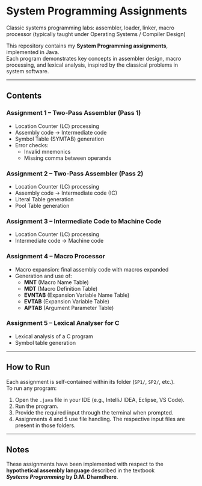 # System Programming Assignments

Classic systems programming labs: assembler, loader, linker, macro processor (typically taught under Operating Systems / Compiler Design)

This repository contains my **System Programming assignments**, implemented in Java.  
Each program demonstrates key concepts in assembler design, macro processing, and lexical analysis, inspired by the classical problems in system software.

---

## Contents

### Assignment 1 – Two-Pass Assembler (Pass 1)
- Location Counter (LC) processing  
- Assembly code → Intermediate code  
- Symbol Table (SYMTAB) generation  
- Error checks:
  - Invalid mnemonics  
  - Missing comma between operands  

### Assignment 2 – Two-Pass Assembler (Pass 2)
- Location Counter (LC) processing  
- Assembly code → Intermediate code (IC)
- Literal Table generation
- Pool Table generation

### Assignment 3 – Intermediate Code to Machine Code
- Location Counter (LC) processing  
- Intermediate code → Machine code  

### Assignment 4 – Macro Processor
- Macro expansion: final assembly code with macros expanded  
- Generation and use of:
  - **MNT** (Macro Name Table)  
  - **MDT** (Macro Definition Table)  
  - **EVNTAB** (Expansion Variable Name Table)  
  - **EVTAB** (Expansion Variable Table)  
  - **APTAB** (Argument Parameter Table)  

### Assignment 5 – Lexical Analyser for C
- Lexical analysis of a C program  
- Symbol table generation  

---

## How to Run
Each assignment is self-contained within its folder (`SP1/`, `SP2/`, etc.).  
To run any program:
1. Open the `.java` file in your IDE (e.g., IntelliJ IDEA, Eclipse, VS Code).  
2. Run the program.  
3. Provide the required input through the terminal when prompted.
4. Assignments 4 and 5 use file handling. The respective input files are present in those folders.

---

## Notes
These assignments have been implemented with respect to the **hypothetical assembly language** described in the textbook  
**_Systems Programming_ by D.M. Dhamdhere**.  

